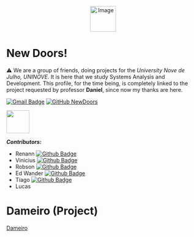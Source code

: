 <p align="center">
    <img src="https://newdoors1.weebly.com/uploads/1/2/4/2/124210107/whatsapp-image-2021-03-03-at-14-40-17-removebg-preview_orig.png" alt="Image" width="67" height="67" />
</p>

# New Doors!

⚠️ We are a group of friends, doing projects for the *University Nove de Julho, UNINOVE*. It is here that we study Systems Analysis and Development. This profile, for the time being, is completely linked to the project requested by professor **Daniel**, since now my thanks are here.

[![Gmail Badge](https://img.shields.io/badge/newwdoorss1@gmail.com-3f4961?style=flat-square&labelColor=3f4961&logo=Gmail&logoColor=white&link=mailto:newwdoorss1@gmail.com)](mailto:newwdoorss1@gmail.com) [![GitHub NewDoors](https://img.shields.io/github/followers/NewDoors1?label=follow&style=social)](https://github.com/NewDoors1) 

<!-- colocar o github de todo mundo depois e os emails-->
<img src="https://media.giphy.com/media/LnQjpWaON8nhr21vNW/giphy.gif" width="60">

***Contributors:***

* Renann [![Github Badge](https://img.shields.io/badge/-Github-000?style=flat-square&logo=Github&logoColor=white&link=https://github.com/Renann1)](https://github.com/Renann1)
* Vinicius [![Github Badge](https://img.shields.io/badge/-Github-000?style=flat-square&logo=Github&logoColor=white&link=https://github.com/ViniciusBrandao2)](https://github.com/ViniciusBrandao2)
* Robson [![Github Badge](https://img.shields.io/badge/-Github-000?style=flat-square&logo=Github&logoColor=white&link=https://github.com/RobsonCostaRbn)](https://github.com/RobsonCostaRbn)
* Ed Wander [![Github Badge](https://img.shields.io/badge/-Github-000?style=flat-square&logo=Github&logoColor=white&link=https://github.com/Edy940)](https://github.com/Edy940)
* Tiago [![Github Badge](https://img.shields.io/badge/-Github-000?style=flat-square&logo=Github&logoColor=white&link=https://github.com/tiagoarasi)](https://github.com/tiagoarasi)
* Lucas


# Dameiro (Project)
[Dameiro](http://dameiro-com-br.preview-domain.com/)
